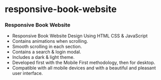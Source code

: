 # responsive-book-website

### Responsive Book Website
- Responsive Book Website Design Using HTML CSS & JavaScript
- Contains animations when scrolling.
- Smooth scrolling in each section.
- Contains a search & login modal.
- Includes a dark & light theme.
- Developed first with the Mobile First methodology, then for desktop.
- Compatible with all mobile devices and with a beautiful and pleasant user interface.
